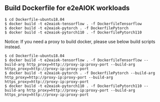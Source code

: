 ## Build Dockerfile for e2eAIOK workloads

```
$ cd Dockerfile-ubuntu18.04
$ docker build -t e2eaiok-tensorflow . -f DockerfileTensorflow
$ docker build -t e2eaiok-pytorch . -f DockerfilePytorch
$ docker build -t e2eaiok-pytorch110 . -f DockerfilePytorch110
```

Notice:
If you need a proxy to build docker, please use below build scripts instead.
```
$ cd Dockerfile-ubuntu18.04
$ docker build -t e2eaiok-tensorflow . -f DockerfileTensorflow --build-arg http_proxy=http://proxy-ip:proxy-port --build-arg https_proxy=http://proxy-ip:proxy-port
$ docker build -t e2eaiok-pytorch . -f DockerfilePytorch --build-arg http_proxy=http://proxy-ip:proxy-port --build-arg https_proxy=http://proxy-ip:proxy-port
$ docker build -t e2eaiok-pytorch110 . -f DockerfilePytorch110 --build-arg http_proxy=http://proxy-ip:proxy-port --build-arg https_proxy=http://proxy-ip:proxy-port
```


